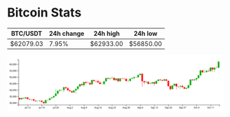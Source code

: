 # Bitcoin Stats

BTC/USDT|24h change|24h high|24h low|
|---|---|---|---|
|$62079.03|7.95%|$62933.00|$56850.00|

<img src="./chart.svg">
